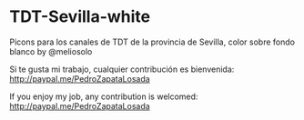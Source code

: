 # TDT-Sevilla-white
Picons para los canales de TDT de la provincia de Sevilla, color sobre fondo blanco by @meliosolo

Si te gusta mi trabajo, cualquier contribución es bienvenida: http://paypal.me/PedroZapataLosada

If you enjoy my job, any contribution is welcomed: http://paypal.me/PedroZapataLosada
